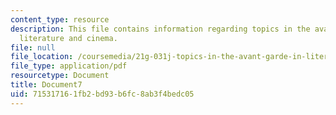 ```yaml
---
content_type: resource
description: This file contains information regarding topics in the avant-garde in
  literature and cinema.
file: null
file_location: /coursemedia/21g-031j-topics-in-the-avant-garde-in-literature-and-cinema-spring-2003/715317161fb2bd93b6fc8ab3f4bedc05_MIT21G_031JS03_lecture7.pdf
file_type: application/pdf
resourcetype: Document
title: Document7
uid: 71531716-1fb2-bd93-b6fc-8ab3f4bedc05
---
```

